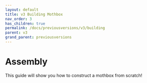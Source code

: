 ```yaml
---
layout: default
title: v3 Building Mothbox
nav_order: 3
has_children: true
permalink: /docs/previousversions/v3/building
parent: v3
grand_parent: previousversions
---
```


# Assembly
This guide will show you how to construct a mothbox from scratch!
